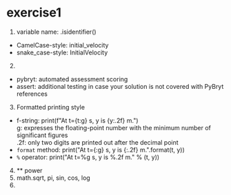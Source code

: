 # exercise1
1. variable name: .isidentifier()
* CamelCase-style: initial_velocity
* snake_case-style: InitialVelocity
2. 
* pybryt: automated assessment scoring
* assert: additional testing in case your solution is not covered with PyBryt references
3. Formatted printing style
* f-string: print(f"At t={t:g} s, y is {y:.2f} m.")  
g: expresses the floating-point number with the minimum number of significant figures  
.2f: only two digits are printed out after the decimal point
* `format` method: print("At t={:g} s, y is {:.2f} m.".format(t, y))
* `%` operator: print("At t=%g s, y is %.2f m." % (t, y))
4. ** power
5. math.sqrt, pi, sin, cos, log
6. 
